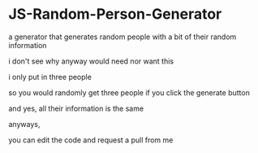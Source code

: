 # JS-Random-Person-Generator
a generator that generates random people with a bit of their random information

i don't see why anyway would need nor want this

i only put in three people

so you would randomly get three people if you click the generate button

and yes, all their information is the same

anyways,

you can edit the code and request a pull from me
